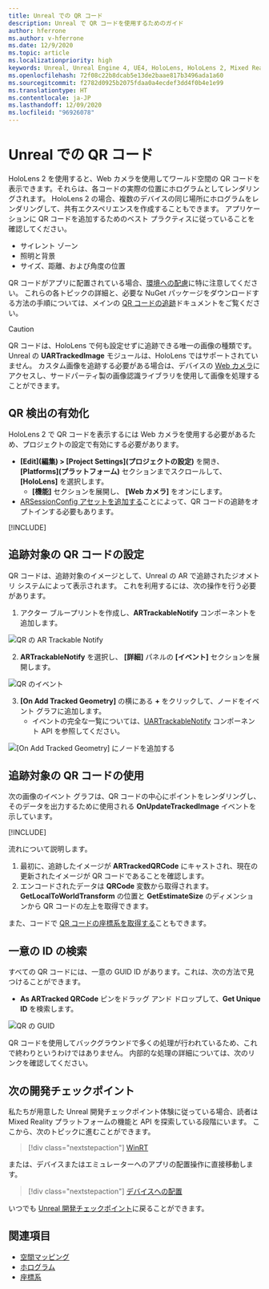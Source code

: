 ```yaml
---
title: Unreal での QR コード
description: Unreal で QR コードを使用するためのガイド
author: hferrone
ms.author: v-hferrone
ms.date: 12/9/2020
ms.topic: article
ms.localizationpriority: high
keywords: Unreal, Unreal Engine 4, UE4, HoloLens, HoloLens 2, Mixed Reality, 開発, 機能, ドキュメント, ガイド, ホログラム, QR コード, Mixed Reality ヘッドセット, Windows Mixed Reality ヘッドセット, 仮想現実ヘッドセット
ms.openlocfilehash: 72f08c22b8dcab5e13de2baae817b3496ada1a60
ms.sourcegitcommit: f2782d0925b2075fdaa0a4ecdef3dd4f0b4e1e99
ms.translationtype: HT
ms.contentlocale: ja-JP
ms.lasthandoff: 12/09/2020
ms.locfileid: "96926078"
---
```

# <a name="qr-codes-in-unreal"></a>Unreal での QR コード

HoloLens 2 を使用すると、Web カメラを使用してワールド空間の QR コードを表示できます。それらは、各コードの実際の位置にホログラムとしてレンダリングされます。 HoloLens 2 の場合、複数のデバイスの同じ場所にホログラムをレンダリングして、共有エクスペリエンスを作成することもできます。 アプリケーションに QR コードを追加するためのベスト プラクティスに従っていることを確認してください。

- サイレント ゾーン
- 照明と背景
- サイズ、距離、および角度の位置

QR コードがアプリに配置されている場合、[環境への配慮](../../environment-considerations-for-hololens.md)に特に注意してください。 これらの各トピックの詳細と、必要な NuGet パッケージをダウンロードする方法の手順については、メインの [QR コードの追跡](../platform-capabilities-and-apis/qr-code-tracking.md)ドキュメントをご覧ください。

> [!CAUTION]
> QR コードは、HoloLens で何も設定せずに追跡できる唯一の画像の種類です。Unreal の **UARTrackedImage** モジュールは、HoloLens ではサポートされていません。 カスタム画像を追跡する必要がある場合は、デバイスの [Web カメラ](unreal-hololens-camera.md)にアクセスし、サードパーティ製の画像認識ライブラリを使用して画像を処理することができます。 

## <a name="enabling-qr-detection"></a>QR 検出の有効化
HoloLens 2 で QR コードを表示するには Web カメラを使用する必要があるため、プロジェクトの設定で有効にする必要があります。
- **[Edit]\(編集\) > [Project Settings]\(プロジェクトの設定\)** を開き、 **[Platforms]\(プラットフォーム\)** セクションまでスクロールして、 **[HoloLens]** を選択します。
    + **[機能]** セクションを展開し、 **[Web カメラ]** をオンにします。  
- [ARSessionConfig アセットを追加する](https://docs.microsoft.com/windows/mixed-reality/unreal-uxt-ch3#adding-the-session-asset)ことによって、QR コードの追跡をオプトインする必要もあります。

[!INCLUDE[](includes/tabs-qr-codes-1.md)]

## <a name="setting-up-a-tracked-qr-code"></a>追跡対象の QR コードの設定

QR コードは、追跡対象のイメージとして、Unreal の AR で追跡されたジオメトリ システムによって表示されます。 これを利用するには、次の操作を行う必要があります。
1. アクター ブループリントを作成し、**ARTrackableNotify** コンポーネントを追加します。

![QR の AR Trackable Notify](images/unreal-spatialmapping-artrackablenotify.PNG)

2. **ARTrackableNotify** を選択し、 **[詳細]** パネルの **[イベント]** セクションを展開します。

![QR のイベント](images/unreal-spatialmapping-events.PNG)

3. **[On Add Tracked Geometry]** の横にある **+** をクリックして、ノードをイベント グラフに追加します。
    - イベントの完全な一覧については、[UARTrackableNotify](https://docs.unrealengine.com/API/Runtime/AugmentedReality/UARTrackableNotifyComponent/index.html) コンポーネント API を参照してください。

![[On Add Tracked Geometry] にノードを追加する](images/unreal-qr-codes-tracked-geometry.png)

## <a name="using-a-tracked-qr-code"></a>追跡対象の QR コードの使用
次の画像のイベント グラフは、QR コードの中心にポイントをレンダリングし、そのデータを出力するために使用される **OnUpdateTrackedImage** イベントを示しています。

[!INCLUDE[](includes/tabs-qr-codes-2.md)]

流れについて説明します。
1. 最初に、追跡したイメージが **ARTrackedQRCode** にキャストされ、現在の更新されたイメージが QR コードであることを確認します。  
2. エンコードされたデータは **QRCode** 変数から取得されます。 **GetLocalToWorldTransform** の位置と **GetEstimateSize** のディメンションから QR コードの左上を取得できます。

また、コードで [QR コードの座標系を取得する](https://docs.microsoft.com/windows/mixed-reality/qr-code-tracking#getting-the-coordinate-system-for-a-qr-code)こともできます。

## <a name="finding-the-unique-id"></a>一意の ID の検索
すべての QR コードには、一意の GUID ID があります。これは、次の方法で見つけることができます。
- **As ARTracked QRCode** ピンをドラッグ アンド ドロップして、**Get Unique ID** を検索します。

![QR の GUID](images/unreal-qr-guid.PNG)

QR コードを使用してバックグラウンドで多くの処理が行われているため、これで終わりというわけではありません。 内部的な処理の詳細については、次のリンクを確認してください。

## <a name="next-development-checkpoint"></a>次の開発チェックポイント

私たちが用意した Unreal 開発チェックポイント体験に従っている場合、読者は Mixed Reality プラットフォームの機能と API を探索している段階にいます。 ここから、次のトピックに進むことができます。

> [!div class="nextstepaction"]
> [WinRT](unreal-winRT.md)

または、デバイスまたはエミュレーターへのアプリの配置操作に直接移動します。

> [!div class="nextstepaction"]
> [デバイスへの配置](unreal-deploying.md)

いつでも [Unreal 開発チェックポイント](unreal-development-overview.md#3-platform-capabilities-and-apis)に戻ることができます。

## <a name="see-also"></a>関連項目
* [空間マッピング](../../design/spatial-mapping.md)
* [ホログラム](../../discover/hologram.md)
* [座標系](../../design/coordinate-systems.md)
